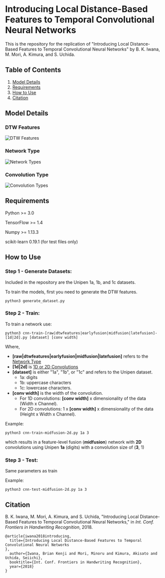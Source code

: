 # Introducing Local Distance-Based Features to Temporal Convolutional Neural Networks

This is the repository for the replication of "Introducing Local Distance-Based Features to Temporal Convolutional Neural Networks" by B. K. Iwana, M. Mori, A. Kimura, and S. Uchida.

## Table of Contents

1. [Model Details](#model-details)
2. [Requirements](#requirements)
3. [How to Use](#how-to-use)
4. [Citation](#citation)

## Model Details

### DTW Features
![DTW Features](https://github.com/uchidalab/dtw-features-cnn/blob/master/readme/dtwfeatures.PNG "DTW Features")

### Network Type
![Network Types](https://github.com/uchidalab/dtw-features-cnn/blob/master/readme/multimodal.PNG "Network Types")

### Convolution Type
![Convolution Types](https://github.com/uchidalab/dtw-features-cnn/blob/master/readme/convolutiontype.PNG "Convolution Types")

## Requirements
Python >= 3.0

TensorFlow >= 1.4

Numpy >= 1.13.3

scikit-learn 0.19.1 (for test files only)

## How to Use

### Step 1 - Generate Datasets:

Included in the repository are the Unipen 1a, 1b, and 1c datasets. 

To train the models, first you need to generate the DTW features.

```
python3 generate_dataset.py
```

### Step 2 - Train:

To train a network use:

```
python3 cnn-train-[raw|dtwfeatures|earlyfusion|midfusion|latefusion]-[1d|2d].py [dataset] [conv width]
```
Where,
* **\[raw|dtwfeatures|earlyfusion|midfusion|latefusion]** refers to the [Network Type](#network-type)
* **\[1d|2d]** is [1D or 2D Convolutions](#convolution-type)
* **\[dataset]** is either "1a", "1b", or "1c" and refers to the Unipen dataset. 
  * 1a: digits
  * 1b: uppercase characters
  * 1c: lowercase characters.
* **\[conv width]** is the width of the convolution. 
  * For 1D convolutions: **\[conv width]** x dimensionality of the data (Width x Channel). 
  * For 2D convolutions: 1 x **\[conv width]** x dimensionality of the data (Height x Width x Channel).

Example:
```
python3 cnn-train-midfusion-2d.py 1a 3
```
which results in a feature-level fusion (**midfusion**) network with **2D** convolutions using Unipen **1a** (digits) with a convolution size of (**3**, 1)

### Step 3 - Test:

Same parameters as train

Example:
```
python3 cnn-test-midfusion-2d.py 1a 3
```

## Citation

B. K. Iwana, M. Mori, A. Kimura, and S. Uchida, "Introducing Local Distance-Based Features to Temporal Convolutional Neural Networks," in *Int. Conf. Frontiers in Handwriting Recognition*, 2018.

```
@article{iwana2018introducing,
  title={Introducing Local Distance-Based Features to Temporal Convolutional Neural Networks
},
  author={Iwana, Brian Kenji and Mori, Minoru and Kimura, Akisato and Uchida, Seiichi},
  booktitle={Int. Conf. Frontiers in Handwriting Recognition},
  year={2018}
}
```
